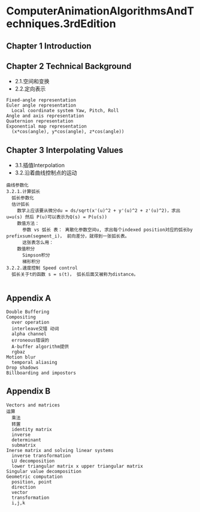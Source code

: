 # ComputerAnimationAlgorithmsAndTechniques.3rdEdition
## Chapter 1 Introduction
## Chapter 2 Technical Background
- 2.1.空间和变换
- 2.2.定向表示
```
Fixed-angle representation
Euler angle representation
  Local coordinate system Yaw, Pitch, Roll
Angle and axis representation
Quaternion representation
Exponential map representation
  (x*cos(angle), y*cos(angle), z*cos(angle))
```
## Chapter 3 Interpolating Values
- 3.1.插值Interpolation
- 3.2.沿着曲线控制点的运动
```
曲线参数化
3.2.1.计算弧长
  弧长参数化 
  估计弧长
    数学上应该要从微分du = ds/sqrt(x'(u)^2 + y'(u)^2 + z'(u)^2)，求出u=u(s) 然后 P(u)可以表示为Q(s) = P(u(s))
    数值方法：
      参数 vs 弧长 表： 离散化参数空间u, 求出每个indexed position对应的弧长by prefixsum(segment_i)， 前向差分，就得到一张弧长表。
      这张表怎么用：
    数值积分
      Simpson积分
      梯形积分
3.2.2.速度控制 Speed control
  弧长关于t的函数 s = s(t)， 弧长后面又被称为distance。
  
```


## Appendix A
```
Double Buffering
Compositing
  over operation
  interleave交错 动词
  alpha channel
  erroneous错误的
  A-buffer algorithm提供
  rgbaz
Motion blur
  temporal aliasing
Drop shadows  
Billboarding and impostors
```
## Appendix B
```
Vectors and matrices
运算
  乘法
  转置
  identity matrix
  inverse
  determinant
  submatrix
Inerse matrix and solving linear systems
  inverse transformation
  LU decomposition
  lower triangular matrix x upper triangular matrix
Singular value decomposition
Geometric computation
  position, point
  direction
  vector
  transformation
  i,j,k
  
  
```
